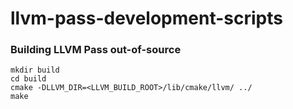 # llvm-pass-development-scripts

### Building LLVM Pass out-of-source

```
mkdir build
cd build
cmake -DLLVM_DIR=<LLVM_BUILD_ROOT>/lib/cmake/llvm/ ../
make
```
